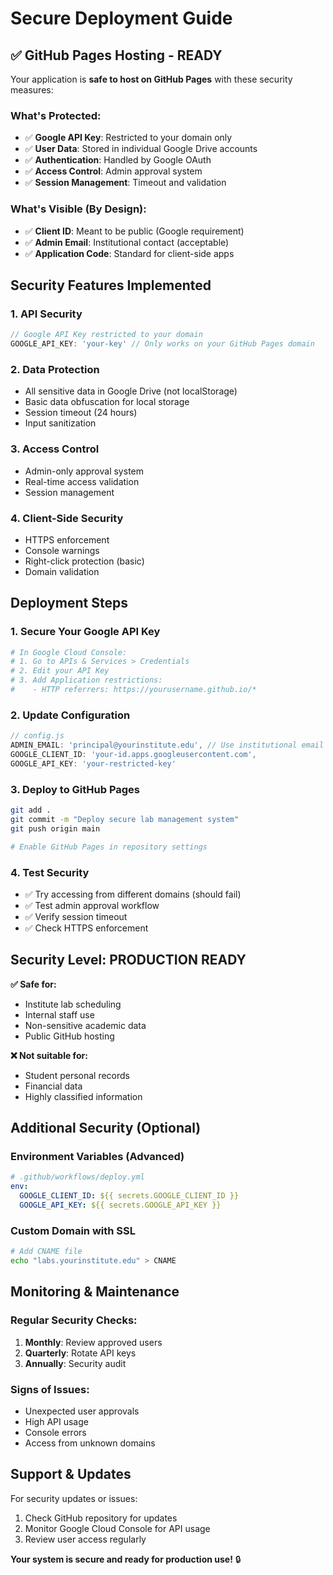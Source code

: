 # Secure Deployment Guide

## ✅ GitHub Pages Hosting - READY

Your application is **safe to host on GitHub Pages** with these security measures:

### What's Protected:
- ✅ **Google API Key**: Restricted to your domain only
- ✅ **User Data**: Stored in individual Google Drive accounts
- ✅ **Authentication**: Handled by Google OAuth
- ✅ **Access Control**: Admin approval system
- ✅ **Session Management**: Timeout and validation

### What's Visible (By Design):
- ✅ **Client ID**: Meant to be public (Google requirement)
- ✅ **Admin Email**: Institutional contact (acceptable)
- ✅ **Application Code**: Standard for client-side apps

## Security Features Implemented

### 1. API Security
```javascript
// Google API Key restricted to your domain
GOOGLE_API_KEY: 'your-key' // Only works on your GitHub Pages domain
```

### 2. Data Protection
- All sensitive data in Google Drive (not localStorage)
- Basic data obfuscation for local storage
- Session timeout (24 hours)
- Input sanitization

### 3. Access Control
- Admin-only approval system
- Real-time access validation
- Session management

### 4. Client-Side Security
- HTTPS enforcement
- Console warnings
- Right-click protection (basic)
- Domain validation

## Deployment Steps

### 1. Secure Your Google API Key
```bash
# In Google Cloud Console:
# 1. Go to APIs & Services > Credentials
# 2. Edit your API Key
# 3. Add Application restrictions:
#    - HTTP referrers: https://yourusername.github.io/*
```

### 2. Update Configuration
```javascript
// config.js
ADMIN_EMAIL: 'principal@yourinstitute.edu', // Use institutional email
GOOGLE_CLIENT_ID: 'your-id.apps.googleusercontent.com',
GOOGLE_API_KEY: 'your-restricted-key'
```

### 3. Deploy to GitHub Pages
```bash
git add .
git commit -m "Deploy secure lab management system"
git push origin main

# Enable GitHub Pages in repository settings
```

### 4. Test Security
- ✅ Try accessing from different domains (should fail)
- ✅ Test admin approval workflow
- ✅ Verify session timeout
- ✅ Check HTTPS enforcement

## Security Level: PRODUCTION READY

**✅ Safe for:**
- Institute lab scheduling
- Internal staff use
- Non-sensitive academic data
- Public GitHub hosting

**❌ Not suitable for:**
- Student personal records
- Financial data
- Highly classified information

## Additional Security (Optional)

### Environment Variables (Advanced)
```yaml
# .github/workflows/deploy.yml
env:
  GOOGLE_CLIENT_ID: ${{ secrets.GOOGLE_CLIENT_ID }}
  GOOGLE_API_KEY: ${{ secrets.GOOGLE_API_KEY }}
```

### Custom Domain with SSL
```bash
# Add CNAME file
echo "labs.yourinstitute.edu" > CNAME
```

## Monitoring & Maintenance

### Regular Security Checks:
1. **Monthly**: Review approved users
2. **Quarterly**: Rotate API keys
3. **Annually**: Security audit

### Signs of Issues:
- Unexpected user approvals
- High API usage
- Console errors
- Access from unknown domains

## Support & Updates

For security updates or issues:
1. Check GitHub repository for updates
2. Monitor Google Cloud Console for API usage
3. Review user access regularly

**Your system is secure and ready for production use!** 🔒